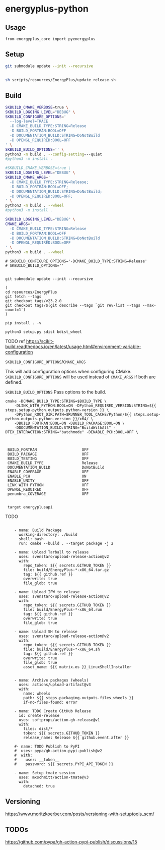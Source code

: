 # energyplus-python


## Usage
```
from energyplus_core import pyenergyplus
```

## Setup
```sh
git submodule update --init --recursive
```

## 
```sh
sh scripts/resources/EnergyPlus/update_release.sh
```

## Build
```sh
SKBUILD_CMAKE_VERBOSE=true \
SKBUILD_LOGGING_LEVEL="DEBUG" \
SKBUILD_CONFIGURE_OPTIONS='
  --log-level=TRACE
  -D CMAKE_BUILD_TYPE:STRING=Release
  -D BUILD_FORTRAN:BOOL=OFF
  -D DOCUMENTATION_BUILD:STRING=DoNotBuild
  -D OPENGL_REQUIRED:BOOL=OFF
' \
SKBUILD_BUILD_OPTIONS='' \
python3 -m build . --config-setting=--quiet
#python3 -m install .
```

```sh
#SKBUILD_CMAKE_VERBOSE=true \
SKBUILD_LOGGING_LEVEL="DEBUG" \
SKBUILD_CMAKE_ARGS='
  -D CMAKE_BUILD_TYPE:STRING=Release;
  -D BUILD_FORTRAN:BOOL=OFF;
  -D DOCUMENTATION_BUILD:STRING=DoNotBuild;
  -D OPENGL_REQUIRED:BOOL=OFF;
' \
python3 -m build . --wheel
#python3 -m install .
```

```sh
SKBUILD_LOGGING_LEVEL="DEBUG" \
CMAKE_ARGS='
  -D CMAKE_BUILD_TYPE:STRING=Release
  -D BUILD_FORTRAN:BOOL=OFF
  -D DOCUMENTATION_BUILD:STRING=DoNotBuild
  -D OPENGL_REQUIRED:BOOL=OFF
' \
python3 -m build . --wheel
```


```
# SKBUILD_CONFIGURE_OPTIONS='-DCMAKE_BUILD_TYPE:STRING=Release'
# SKBUILD_BUILD_OPTIONS=''


git submodule update --init --recursive

(
cd resources/EnergyPlus
git fetch --tags
git checkout tags/v23.2.0
git checkout tags/$(git describe --tags `git rev-list --tags --max-count=1`)
)

pip install . -v

python3 setup.py sdist bdist_wheel
```




TODO ref https://scikit-build.readthedocs.io/en/latest/usage.html#environment-variable-configuration

`SKBUILD_CONFIGURE_OPTIONS`/`CMAKE_ARGS`

This will add configuration options when configuring CMake. `SKBUILD_CONFIGURE_OPTIONS` will be used instead of `CMAKE_ARGS` if both are defined.

`SKBUILD_BUILD_OPTIONS`
Pass options to the build.

```
cmake -DCMAKE_BUILD_TYPE:STRING=$BUILD_TYPE \
    -DLINK_WITH_PYTHON:BOOL=ON -DPython_REQUIRED_VERSION:STRING=${{ steps.setup-python.outputs.python-version }} \
    -DPython_ROOT_DIR:PATH=$RUNNER_TOOL_CACHE/Python/${{ steps.setup-python.outputs.python-version }}/x64/ \
    -DBUILD_FORTRAN:BOOL=ON -DBUILD_PACKAGE:BOOL=ON \
    -DDOCUMENTATION_BUILD:STRING="BuildWithAll" -DTEX_INTERACTION:STRING="batchmode" -DENABLE_PCH:BOOL=OFF \



 BUILD_FORTRAN                    OFF
 BUILD_PACKAGE                    OFF
 BUILD_TESTING                    OFF
 CMAKE_BUILD_TYPE                 Release
 DOCUMENTATION_BUILD              DoNotBuild
 ENABLE_COVERAGE                  OFF
 ENABLE_PCH                       ON
 ENABLE_UNITY                     OFF
 LINK_WITH_PYTHON                 OFF
 OPENGL_REQUIRED                  OFF
 penumbra_COVERAGE                OFF


 target energyplusapi
```





TODO
```

    - name: Build Package
      working-directory: ./build
      shell: bash
      run: cmake --build . --target package -j 2

    - name: Upload Tarball to release
      uses: svenstaro/upload-release-action@v2
      with:
        repo_token: ${{ secrets.GITHUB_TOKEN }}
        file: build/EnergyPlus-*-x86_64.tar.gz
        tag: ${{ github.ref }}
        overwrite: true
        file_glob: true

    - name: Upload IFW to release
      uses: svenstaro/upload-release-action@v2
      with:
        repo_token: ${{ secrets.GITHUB_TOKEN }}
        file: build/EnergyPlus-*-x86_64.run
        tag: ${{ github.ref }}
        overwrite: true
        file_glob: true

    - name: Upload SH to release
      uses: svenstaro/upload-release-action@v2
      with:
        repo_token: ${{ secrets.GITHUB_TOKEN }}
        file: build/EnergyPlus-*-x86_64.sh
        tag: ${{ github.ref }}
        overwrite: true
        file_glob: true
        asset_name: ${{ matrix.os }}_LinuxShellInstaller

```



```

    - name: Archive packages (wheels)
      uses: actions/upload-artifact@v3
      with:
        name: wheels
        path: ${{ steps.packaging.outputs.files_wheels }}
        if-no-files-found: error

```


```
    - name: TODO Create GitHub Release
      id: create-release
      uses: softprops/action-gh-release@v1
      with:
        files: dist/*
        token: ${{ secrets.GITHUB_TOKEN }}
        release_name: Release ${{ github.event.after }}

    #- name: TODO Publish to PyPI
    #  uses: pypa/gh-action-pypi-publish@v2
    #  with:
    #    user: __token__
    #    password: ${{ secrets.PYPI_API_TOKEN }}

```


```
    - name: Setup tmate session
      uses: mxschmitt/action-tmate@v3
      with:
        detached: true
```

## Versioning

https://www.moritzkoerber.com/posts/versioning-with-setuptools_scm/


## TODOs

https://github.com/pypa/gh-action-pypi-publish/discussions/15